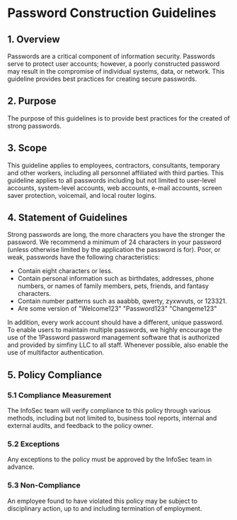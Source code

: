 # Password Construction Guidelines

## 1. Overview

Passwords are a critical component of information security. Passwords serve to protect user accounts; however, a poorly
constructed password may result in the compromise of individual systems, data, or network. This guideline provides best
practices for creating secure passwords.

## 2. Purpose

The purpose of this guidelines is to provide best practices for the created of strong passwords.

## 3. Scope

This guideline applies to employees, contractors, consultants, temporary and other workers, including all personnel
affiliated with third parties. This guideline applies to all passwords including but not limited to user-level accounts,
system-level accounts, web accounts, e-mail accounts, screen saver protection, voicemail, and local router logins.

## 4. Statement of Guidelines

Strong passwords are long, the more characters you have the stronger the password. We recommend a minimum of 24
characters in your password (unless otherwise limited by the application the password is for). Poor, or weak, passwords
have the following characteristics:

- Contain eight characters or less.
- Contain personal information such as birthdates, addresses, phone numbers, or names of family members, pets, friends,
  and fantasy characters.
- Contain number patterns such as aaabbb, qwerty, zyxwvuts, or 123321.
- Are some version of "Welcome123" "Password123" "Changeme123"

In addition, every work account should have a different, unique password. To enable users to maintain multiple
passwords, we highly encourage the use of the 1Password password management software that is authorized and provided by
simfiny LLC to all staff. Whenever possible, also enable the use of multifactor authentication.

## 5. Policy Compliance

### 5.1 Compliance Measurement

The InfoSec team will verify compliance to this policy through various methods, including but not limited to, business
tool reports, internal and external audits, and feedback to the policy owner.

### 5.2 Exceptions

Any exceptions to the policy must be approved by the InfoSec team in advance.

### 5.3 Non-Compliance

An employee found to have violated this policy may be subject to disciplinary action, up to and including termination of
employment.
